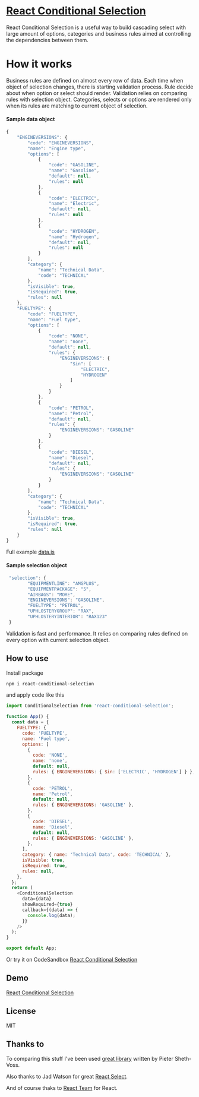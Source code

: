 # [React Conditional Selection](https://react-conditional-select.vercel.app)

React Conditional Selection is a useful way to build cascading select with large amount of options, categories and business rules aimed at controlling the dependencies between them.

# How it works

Business rules are defined on almost every row of data. Each time when object of selection changes, there is starting validation process. Rule decide about when option or select should render. Validation relies on comparing rules with selection object. Categories, selects or options are rendered only when its rules are matching to current object of selection.

#### Sample data object

```javascript
{
    "ENGINEVERSIONS": {
        "code": "ENGINEVERSIONS",
        "name": "Engine type",
        "options": [
            {
                "code": "GASOLINE",
                "name": "Gasoline",
                "default": null,
                "rules": null
            },
            {
                "code": "ELECTRIC",
                "name": "Electric",
                "default": null,
                "rules": null
            },
            {
                "code": "HYDROGEN",
                "name": "Hydrogen",
                "default": null,
                "rules": null
            }
        ],
        "category": {
            "name": "Technical Data",
            "code": "TECHNICAL"
        },
        "isVisible": true,
        "isRequired": true,
        "rules": null
    },
    "FUELTYPE": {
        "code": "FUELTYPE",
        "name": "Fuel type",
        "options": [
            {
                "code": "NONE",
                "name": "none",
                "default": null,
                "rules": {
                    "ENGINEVERSIONS": {
                        "$in": [
                            "ELECTRIC",
                            "HYDROGEN"
                        ]
                    }
                }
            },
            {
                "code": "PETROL",
                "name": "Petrol",
                "default": null,
                "rules": {
                    "ENGINEVERSIONS": "GASOLINE"
                }
            },
            {
                "code": "DIESEL",
                "name": "Diesel",
                "default": null,
                "rules": {
                    "ENGINEVERSIONS": "GASOLINE"
                }
            }
        ],
        "category": {
            "name": "Technical Data",
            "code": "TECHNICAL"
        },
        "isVisible": true,
        "isRequired": true,
        "rules": null
    }
}
```

Full example [data.js](https://github.com/ja-klaudiusz/React-Conditional-Selection/blob/main/src/data.js)

#### Sample selection object

```javascript
 "selection": {
        "EQUIPMENTLINE": "AMGPLUS",
        "EQUIPMENTPACKAGE": "5",
        "AIRBAGS": "MORE",
        "ENGINEVERSIONS": "GASOLINE",
        "FUELTYPE": "PETROL",
        "UPHLOSTERYGROUP": "RAX",
        "UPHLOSTERYINTERIOR": "RAX123"
 }
```

Validation is fast and performance. It relies on comparing rules defined on every option with current selection object.

## How to use

Install package

```bash
npm i react-conditional-selection
```

and apply code like this

```javascript
import ConditionalSelection from 'react-conditional-selection';

function App() {
  const data = {
    FUELTYPE: {
      code: 'FUELTYPE',
      name: 'Fuel type',
      options: [
        {
          code: 'NONE',
          name: 'none',
          default: null,
          rules: { ENGINEVERSIONS: { $in: ['ELECTRIC', 'HYDROGEN'] } },
        },
        {
          code: 'PETROL',
          name: 'Petrol',
          default: null,
          rules: { ENGINEVERSIONS: 'GASOLINE' },
        },
        {
          code: 'DIESEL',
          name: 'Diesel',
          default: null,
          rules: { ENGINEVERSIONS: 'GASOLINE' },
        },
      ],
      category: { name: 'Technical Data', code: 'TECHNICAL' },
      isVisible: true,
      isRequired: true,
      rules: null,
    },
  };
  return (
    <ConditionalSelection
      data={data}
      showRequired={true}
      callback={(data) => {
        console.log(data);
      }}
    />
  );
}

export default App;
```

Or try it on CodeSandbox [React Conditional Selection](https://codesandbox.io/s/react-conditional-selection-75e7s?file=/src/App.js)

## Demo

[React Conditional Selection](https://react-conditional-select.vercel.app/)

## License

MIT

## Thanks to

To comparing this stuff I've been used [great library](https://github.com/protobi/query) written by Pieter Sheth-Voss.

Also thanks to Jad Watson for great [React Select](https://github.com/jedwatson/react-select).

And of course thaks to [React Team](https://reactjs.org/community/team.html) for React.
